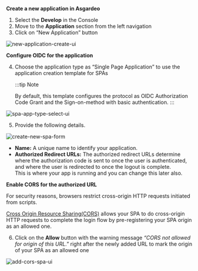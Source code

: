 **Create a new application in Asgardeo**

1. Select the **Develop** in the Console
2. Move to the **Application** section from the left navigation
3. Click on “New Application” button

<img :src="$withBase('/assets/img/guides/applications/create-new-app.png')" alt="new-application-create-ui">

**Configure OIDC for the application**

4. Choose the application type as “Single Page Application” to use the application creation template for SPAs

   :::tip Note

   By default, this template configures the protocol as OIDC Authorization Code Grant and the Sign-on-method with basic
   authentication.
   :::

<img :src="$withBase('/assets/img/guides/applications/select-app-type.png')" alt="spa-app-type-select-ui">

5. Provide the following details.

<img :src="$withBase('/assets/img/guides/applications/create-new-spa.png')" alt="create-new-spa-form">

- **Name:** A unique name to identify your application.
- **Authorized Redirect URLs:** The authorized redirect URLs determine where the authorization code is sent to once the
  user is authenticated, and where the user is redirected to once the logout is complete.
  <br>
  This is where your app is running and you can change this later also.

**Enable CORS for the authorized URL**

For security reasons, browsers restrict cross-origin HTTP requests initiated from scripts.

[Cross Origin Resource Sharing(CORS)](TODO:link-to-concept) allows your SPA to do cross-origin HTTP requests to complete
the login flow by pre-registering your SPA origin as an allowed one.

6. Click on the **Allow** button with the warning message *“CORS not allowed for origin of this URL."* right after the
   newly added URL to mark the origin of your SPA as an allowed one

<img :src="$withBase('/assets/img/guides/applications/add-cors-spa.png')" alt="add-cors-spa-ui">
